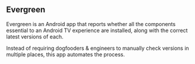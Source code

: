 ## Evergreen

Evergreen is an Android app that reports whether all the components essential to
an Android TV experience are installed, along with the correct latest versions
of each.

Instead of requiring dogfooders & engineers to manually check versions in
multiple places, this app automates the process.

